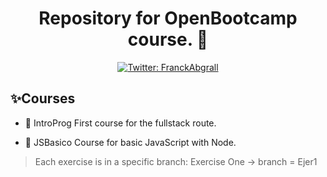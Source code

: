 <h1 align="center"> Repository for OpenBootcamp course. 👋</h1>
<p align="center">
  <a href="https://twitter.com/GaastonMaartin">
    <img alt="Twitter: FranckAbgrall" src="https://img.shields.io/twitter/follow/GaastonMaartin.svg?style=social" target="_blank" />
  </a>
</p>

## ✨Courses
- 🚀 IntroProg
  First course for the fullstack route.
  
- 🚀 JSBasico
  Course for basic JavaScript with Node.
  
> Each exercise is in a specific branch: Exercise One -> branch = Ejer1
